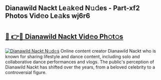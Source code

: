 ## Dianawild Nackt Le𝚊k𝚎d N𝚞𝚍es - Part-xf2 Photos Vid𝚎o Le𝚊ks wj6r6

# <h2><a href="http://fb0f5c.evod.top/?m=Dianawild+Nackt">🔗 👉🔴 Dianawild Nackt Vid𝚎o Ph𝚘t𝚘s</a></h2>

[![Dianawild Nackt N𝚞d𝚎s](https://i.imgur.com/8V9OHl7.gif)](http://fb0f5c.evod.top/?m=Dianawild+Nackt)
Online content creator Dianawild Nackt who is known for sharing lifestyle and dance content, including solo and collaborative dance performances and vlogs. The public's perception of Dianawild Nackt has shifted over the years, from a beloved celebrity to a controversial figure. 
